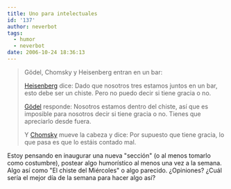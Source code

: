 ```yaml
---
title: Uno para intelectuales
id: '137'
author: neverbot
tags:
  - humor
  - neverbot
date: 2006-10-24 18:36:13
---
```


> Gödel, Chomsky y Heisenberg entran en un bar:
>
> [Heisenberg](http://en.wikipedia.org/wiki/Werner_Heisenberg) dice: Dado que nosotros tres estamos juntos en un bar, esto debe ser un chiste. Pero no puedo decir si tiene gracia o no.
>
> [Gödel](http://en.wikipedia.org/wiki/Godel) responde: Nosotros estamos dentro del chiste, así que es imposible para nosotros decir si tiene gracia o no. Tienes que apreciarlo desde fuera.
>
> Y [Chomsky](http://en.wikipedia.org/wiki/Chomsky) mueve la cabeza y dice: Por supuesto que tiene gracia, lo que pasa es que lo estáis contado mal.

Estoy pensando en inaugurar una nueva "sección" (o al menos tomarlo como costumbre), postear algo humorístico al menos una vez a la semana. Algo así como "El chiste del Miércoles" o algo parecido. ¿Opiniones? ¿Cuál sería el mejor día de la semana para hacer algo así?
